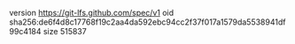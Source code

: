 version https://git-lfs.github.com/spec/v1
oid sha256:de6f4d8c17768f19c2aa4da592ebc94cc2f37f017a1579da5538941df99c4184
size 515837
